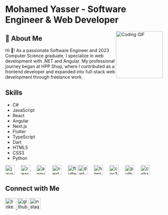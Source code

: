 # Mohamed Yasser - Software Engineer & Web Developer

<div align="left">
  <img src="https://c.tenor.com/GfSX-u7VGM4AAAAC/coding.gif" height="150" align="right" alt="Coding GIF" />
</div>

## 🚀 About Me
Hi 👋! As a passionate Software Engineer and 2023 Computer Science graduate, I specialize in web development with .NET and Angular. My professional journey began at HPP Shop, where I contributed as a frontend developer and expanded into full-stack web development through freelance work.

## Skills
- C#
- JavaScript
- React
- Angular
- Next.js
- Flutter
- TypeScript
- Dart
- HTML5
- CSS3
- Python

<div align="left">
  <img src="https://cdn.jsdelivr.net/gh/devicons/devicon/icons/javascript/javascript-original.svg" height="30" alt="javascript logo" />
  <img width="12" />
  <img src="https://cdn.jsdelivr.net/gh/devicons/devicon/icons/react/react-original.svg" height="30" alt="react logo" />
  <img width="12" />
  <img src="https://cdn.jsdelivr.net/gh/devicons/devicon/icons/angularjs/angularjs-original.svg" height="30" alt="angular logo" />
  <img width="12" />
  <img src="https://cdn.jsdelivr.net/gh/devicons/devicon/icons/nextjs/nextjs-original.svg" height="30" alt="next.js logo" />
  <img width="12" />
  <img src="https://cdn.jsdelivr.net/gh/devicons/devicon/icons/flutter/flutter-original.svg" height="30" alt="flutter logo" />
  <img src="https://cdn.jsdelivr.net/gh/devicons/devicon/icons/dart/dart-original.svg" height="30" alt="dart logo" />
  <img width="12" />
  <img src="https://cdn.jsdelivr.net/gh/devicons/devicon/icons/html5/html5-original.svg" height="30" alt="html5 logo" />
  <img width="12" />
  <img src="https://cdn.jsdelivr.net/gh/devicons/devicon/icons/css3/css3-original.svg" height="30" alt="css3 logo" />
  <img width="12" />
  <img src="https://cdn.jsdelivr.net/gh/devicons/devicon/icons/python/python-original.svg" height="30" alt="python logo" />
  <img width="12" />
  <img src="https://cdn.jsdelivr.net/gh/devicons/devicon/icons/csharp/csharp-original.svg" height="30" alt="csharp logo" />
</div>



## Connect with Me
<div align="left">
    <a href="https://www.linkedin.com/in/mohamed-ashor-13349a25a/">
    <img src="https://img.shields.io/static/v1?message=linkedin&logo=linkedin&label=&color=000000&logoColor=white&labelColor=&style=for-the-badge" height="35" alt="linkedin logo" />
  </a>
    <a href="https://twitter.com/devmohamedashor">
    <img src="https://img.shields.io/static/v1?message=twitter&logo=twitter&label=&color=000000&logoColor=white&labelColor=&style=for-the-badge" height="35" alt="github logo" />
  </a>
  <a href="https://www.instagram.com/mohamed_ashor/">
    <img src="https://img.shields.io/static/v1?message=Instagram&logo=instagram&label=&color=E4405F&logoColor=white&labelColor=&style=for-the-badge" height="35" alt="instagram logo" />
  </a>

</div>

<br clear="both">
